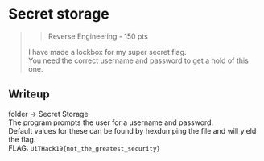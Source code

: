 # Secret storage
>> Reverse Engineering - 150 pts
>
> I have made a lockbox for my super secret flag. <br>
> You need the correct username and password to get a hold of this one. <br>



## Writeup 

folder -> Secret Storage <br>
The program prompts the user for a username and password. <br>
Default values for these can be found by hexdumping the file and will yield the flag. <br>
FLAG: `UiTHack19{not_the_greatest_security}`